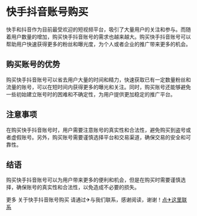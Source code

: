 # 快手抖音账号购买

快手和抖音作为目前最受欢迎的短视频平台，吸引了大量用户的关注和参与。而随着用户数量的增加，购买快手抖音账号的需求也越来越大。购买快手抖音账号可以帮助用户快速获得更多的粉丝和曝光度，为个人或者企业的推广带来更多的机会。

## 购买账号的优势

购买快手抖音账号可以省去用户大量的时间和精力，快速获取已有一定数量粉丝和流量的账号，可以在短时间内获得更多的曝光和关注。同时，购买账号还能够避免一些初始建立账号时的困难和不确定性，为用户提供更加稳定的推广平台。

## 注意事项

在购买快手抖音账号时，用户需要注意账号的真实性和合法性，避免购买到盗号或者虚假账号。另外，购买账号需要谨慎选择平台和交易渠道，确保交易的安全和可靠性。

## 结语

购买快手抖音账号可以为用户带来更多的便利和机会，但是在购买时需要谨慎选择，确保账号的真实性和合法性，以免造成不必要的损失。

更多 关于快手抖音账号购买 请通过✈与我们联系，感谢阅读，谢谢！[点✈这里联系](https://abc.k02.cc)